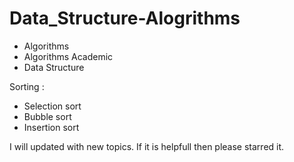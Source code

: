 # Data_Structure-Alogrithms

* Algorithms
* Algorithms Academic
* Data Structure

Sorting : 
* Selection sort
* Bubble sort
* Insertion sort


I will updated with new topics. If it is helpfull then please starred it. 
